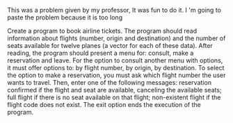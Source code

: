 This was a problem given by my professor, It was fun to do it. I 'm going to paste the problem because it is too long

Create a program to book airline tickets. 
The program should read information about flights (number, origin and destination) and the number of seats available for twelve planes (a vector for each of these data). 
After reading, the program should present a menu for:
consult, make a reservation and leave. 
For the option to consult another menu with options, it must offer options to: by flight number, by origin, by destination. 
To select the option to make a reservation, you must ask which flight number the user wants to travel. 
Then, enter one of the following messages: reservation confirmed if the flight and seat are available, canceling the available seats; full flight if there is no seat
available on that flight; 
non-existent flight if the flight code does not exist. The exit option ends the execution of the program.
